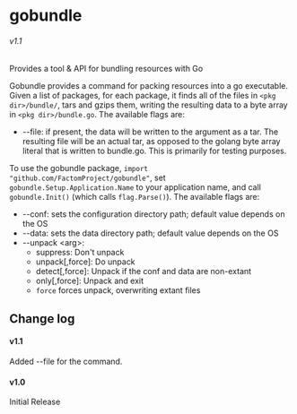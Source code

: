 # gobundle

###### v1.1

Provides a tool &amp; API for bundling resources with Go

Gobundle provides a command for packing resources into a go executable.
Given a list of packages, for each package, it finds all of the files in
`<pkg dir>/bundle/`, tars and gzips them, writing the resulting data
to a byte array in `<pkg dir>/bundle.go`. The available flags are:

  * --file: if present, the data will be written to the argument as a tar. The resulting file will be an
actual tar, as opposed to the golang byte array literal that is written to
bundle.go. This is primarily for testing purposes.

To use the gobundle package, `import "github.com/FactomProject/gobundle"`,
set `gobundle.Setup.Application.Name` to your application name, and call
`gobundle.Init()` (which calls `flag.Parse()`). The available flags are:

  * --conf: sets the configuration directory path; default value depends on the OS
  * --data: sets the data directory path; default value depends on the OS
  * --unpack &lt;arg&gt;:
    * suppress: Don't unpack
    * unpack[,force]: Do unpack
    * detect[,force]: Unpack if the conf and data are non-extant
    * only[,force]: Unpack and exit
    * `force` forces unpack, overwriting extant files

## Change log

#### v1.1

Added --file for the command.

#### v1.0

Initial Release
